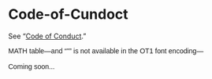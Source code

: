 # Code-of-Cundoct

See “[Code of Conduct](CODE_OF_CONDUCT.md).”

<p style="font-family: 'Source Sans Pro', Source-Sans-Pro, sans-serif;>Help me—NOW! With the OpenType <span style="font-variant-caps: all-small-caps;">MATH</span> table—and “"” is not available in the <span style="font-feature-settings: 'c2sc';">OT1</span> font encoding—<br><br>Coming soon...</p>
